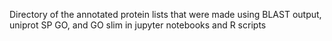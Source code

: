 Directory of the annotated protein lists that were made using BLAST output, uniprot SP GO, and GO slim in jupyter notebooks and R scripts
